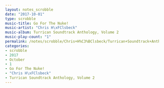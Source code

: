 ```yaml
---
layout: notes_scrobble
date: "2017-10-01"
type: scrobble
music-title: Go For The Nuke!
music-artist: "Chris H\xFClsbeck"
music-album: Turrican Soundtrack Anthology, Volume 2
music-play-count: "1"
permalink: /notes/scrobble/Chris+H%C3%BClsbeck/Turrican+Soundtrack+Anthology%2C+Volume+2/f126148d3421b15525ff627f4d03a192af96bac0.html
categories:
- scrobble
- 2017
- October
- 1
- Go For The Nuke!
- "Chris H\xFClsbeck"
- Turrican Soundtrack Anthology, Volume 2
---
```

